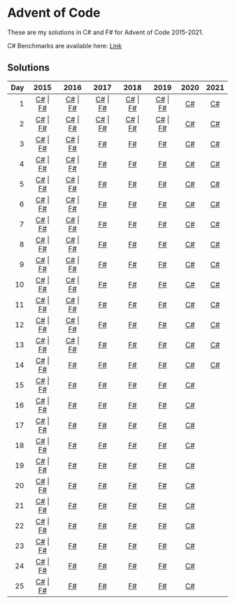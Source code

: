 # Advent of Code

These are my solutions in C# and F# for Advent of Code 2015-2021.

C# Benchmarks are available here: [Link](/csharp/Benchmarks/Benchmarks.md)

## Solutions

| Day | 2015 | 2016 | 2017 | 2018 | 2019 | 2020 | 2021 |
| ---: | :---: | :---: | :---: | :---: | :---: | :---: | :---: |
| 1  | [C#](/csharp/2015/Solvers/Day01.cs) \| [F#](/fsharp/2015/Solutions/Day01.fs) | [C#](/csharp/2016/Solvers/Day01.cs) \| [F#](/fsharp/2016/Solutions/Day01.fs) | [C#](/csharp/2017/Solvers/Day01.cs) \| [F#](/fsharp/2017/Solutions/Day01.fs) | [C#](/csharp/2018/Solvers/Day01.cs) \| [F#](/fsharp/2018/Solutions/Day01.fs) | [C#](/csharp/2019/Solvers/Day01.cs) \| [F#](/fsharp/2019/Solutions/Day01.fs) | [C#](/csharp/2020/Solvers/Day01.cs) | [C#](/csharp/2021/Solvers/Day01.cs) |
| 2  | [C#](/csharp/2015/Solvers/Day02.cs) \| [F#](/fsharp/2015/Solutions/Day02.fs) | [C#](/csharp/2016/Solvers/Day02.cs) \| [F#](/fsharp/2016/Solutions/Day02.fs) | [C#](/csharp/2017/Solvers/Day02.cs) \| [F#](/fsharp/2017/Solutions/Day02.fs) | [C#](/csharp/2018/Solvers/Day02.cs) \| [F#](/fsharp/2018/Solutions/Day02.fs) | [C#](/csharp/2019/Solvers/Day02.cs) \| [F#](/fsharp/2019/Solutions/Day02.fs) | [C#](/csharp/2020/Solvers/Day02.cs) | [C#](/csharp/2021/Solvers/Day02.cs) |
| 3  | [C#](/csharp/2015/Solvers/Day03.cs) \| [F#](/fsharp/2015/Solutions/Day03.fs) | [C#](/csharp/2016/Solvers/Day03.cs) \| [F#](/fsharp/2016/Solutions/Day03.fs) | [F#](/fsharp/2017/Solutions/Day03.fs) | [F#](/fsharp/2018/Solutions/Day03.fs) | [F#](/fsharp/2019/Solutions/Day03.fs) | [C#](/csharp/2020/Solvers/Day03.cs) | [C#](/csharp/2021/Solvers/Day03.cs) |
| 4  | [C#](/csharp/2015/Solvers/Day04.cs) \| [F#](/fsharp/2015/Solutions/Day04.fs) | [C#](/csharp/2016/Solvers/Day04.cs) \| [F#](/fsharp/2016/Solutions/Day04.fs) | [F#](/fsharp/2017/Solutions/Day04.fs) | [F#](/fsharp/2018/Solutions/Day04.fs) | [F#](/fsharp/2019/Solutions/Day04.fs) | [C#](/csharp/2020/Solvers/Day04.cs) | [C#](/csharp/2021/Solvers/Day04.cs) |
| 5  | [C#](/csharp/2015/Solvers/Day05.cs) \| [F#](/fsharp/2015/Solutions/Day05.fs) | [C#](/csharp/2016/Solvers/Day05.cs) \| [F#](/fsharp/2016/Solutions/Day05.fs) | [F#](/fsharp/2017/Solutions/Day05.fs) | [F#](/fsharp/2018/Solutions/Day05.fs) | [F#](/fsharp/2019/Solutions/Day05.fs) | [C#](/csharp/2020/Solvers/Day05.cs) | [C#](/csharp/2021/Solvers/Day05.cs) |
| 6  | [C#](/csharp/2015/Solvers/Day06.cs) \| [F#](/fsharp/2015/Solutions/Day06.fs) | [C#](/csharp/2016/Solvers/Day06.cs) \| [F#](/fsharp/2016/Solutions/Day06.fs) | [F#](/fsharp/2017/Solutions/Day06.fs) | [F#](/fsharp/2018/Solutions/Day06.fs) | [F#](/fsharp/2019/Solutions/Day06.fs) | [C#](/csharp/2020/Solvers/Day06.cs) | [C#](/csharp/2021/Solvers/Day06.cs) |
| 7  | [C#](/csharp/2015/Solvers/Day07.cs) \| [F#](/fsharp/2015/Solutions/Day07.fs) | [C#](/csharp/2016/Solvers/Day07.cs) \| [F#](/fsharp/2016/Solutions/Day07.fs) | [F#](/fsharp/2017/Solutions/Day07.fs) | [F#](/fsharp/2018/Solutions/Day07.fs) | [F#](/fsharp/2019/Solutions/Day07.fs) | [C#](/csharp/2020/Solvers/Day07.cs) | [C#](/csharp/2021/Solvers/Day07.cs) |
| 8  | [C#](/csharp/2015/Solvers/Day08.cs) \| [F#](/fsharp/2015/Solutions/Day08.fs) | [C#](/csharp/2016/Solvers/Day08.cs) \| [F#](/fsharp/2016/Solutions/Day08.fs) | [F#](/fsharp/2017/Solutions/Day08.fs) | [F#](/fsharp/2018/Solutions/Day08.fs) | [F#](/fsharp/2019/Solutions/Day08.fs) | [C#](/csharp/2020/Solvers/Day08.cs) | [C#](/csharp/2021/Solvers/Day08.cs) |
| 9  | [C#](/csharp/2015/Solvers/Day09.cs) \| [F#](/fsharp/2015/Solutions/Day09.fs) | [C#](/csharp/2016/Solvers/Day09.cs) \| [F#](/fsharp/2016/Solutions/Day09.fs) | [F#](/fsharp/2017/Solutions/Day09.fs) | [F#](/fsharp/2018/Solutions/Day09.fs) | [F#](/fsharp/2019/Solutions/Day09.fs) | [C#](/csharp/2020/Solvers/Day09.cs) | [C#](/csharp/2021/Solvers/Day09.cs) |
| 10 | [C#](/csharp/2015/Solvers/Day10.cs) \| [F#](/fsharp/2015/Solutions/Day10.fs) | [C#](/csharp/2016/Solvers/Day10.cs) \| [F#](/fsharp/2016/Solutions/Day10.fs) | [F#](/fsharp/2017/Solutions/Day10.fs) | [F#](/fsharp/2018/Solutions/Day10.fs) | [F#](/fsharp/2019/Solutions/Day10.fs) | [C#](/csharp/2020/Solvers/Day10.cs) | [C#](/csharp/2021/Solvers/Day10.cs) |
| 11 | [C#](/csharp/2015/Solvers/Day11.cs) \| [F#](/fsharp/2015/Solutions/Day11.fs) | [C#](/csharp/2016/Solvers/Day11.cs) \| [F#](/fsharp/2016/Solutions/Day11.fs) | [F#](/fsharp/2017/Solutions/Day11.fs) | [F#](/fsharp/2018/Solutions/Day11.fs) | [F#](/fsharp/2019/Solutions/Day11.fs) | [C#](/csharp/2020/Solvers/Day11.cs) | [C#](/csharp/2021/Solvers/Day11.cs) |
| 12 | [C#](/csharp/2015/Solvers/Day12.cs) \| [F#](/fsharp/2015/Solutions/Day12.fs) | [C#](/csharp/2016/Solvers/Day12.cs) \| [F#](/fsharp/2016/Solutions/Day12.fs) | [F#](/fsharp/2017/Solutions/Day12.fs) | [F#](/fsharp/2018/Solutions/Day12.fs) | [F#](/fsharp/2019/Solutions/Day12.fs) | [C#](/csharp/2020/Solvers/Day12.cs) | [C#](/csharp/2021/Solvers/Day12.cs) |
| 13 | [C#](/csharp/2015/Solvers/Day13.cs) \| [F#](/fsharp/2015/Solutions/Day13.fs) | [C#](/csharp/2016/Solvers/Day13.cs) \| [F#](/fsharp/2016/Solutions/Day13.fs) | [F#](/fsharp/2017/Solutions/Day13.fs) | [F#](/fsharp/2018/Solutions/Day13.fs) | [F#](/fsharp/2019/Solutions/Day13.fs) | [C#](/csharp/2020/Solvers/Day13.cs) | [C#](/csharp/2021/Solvers/Day13.cs) |
| 14 | [C#](/csharp/2015/Solvers/Day14.cs) \| [F#](/fsharp/2015/Solutions/Day14.fs) | [F#](/fsharp/2016/Solutions/Day14.fs) | [F#](/fsharp/2017/Solutions/Day14.fs) | [F#](/fsharp/2018/Solutions/Day14.fs) | [F#](/fsharp/2019/Solutions/Day14.fs) | [C#](/csharp/2020/Solvers/Day14.cs) | [C#](/csharp/2021/Solvers/Day14.cs) |
| 15 | [C#](/csharp/2015/Solvers/Day15.cs) \| [F#](/fsharp/2015/Solutions/Day15.fs) | [F#](/fsharp/2016/Solutions/Day15.fs) | [F#](/fsharp/2017/Solutions/Day15.fs) | [F#](/fsharp/2018/Solutions/Day15.fs) | [F#](/fsharp/2019/Solutions/Day15.fs) | [C#](/csharp/2020/Solvers/Day15.cs) | |
| 16 | [C#](/csharp/2015/Solvers/Day16.cs) \| [F#](/fsharp/2015/Solutions/Day16.fs) | [F#](/fsharp/2016/Solutions/Day16.fs) | [F#](/fsharp/2017/Solutions/Day16.fs) | [F#](/fsharp/2018/Solutions/Day16.fs) | [F#](/fsharp/2019/Solutions/Day16.fs) | [C#](/csharp/2020/Solvers/Day16.cs) | |
| 17 | [C#](/csharp/2015/Solvers/Day17.cs) \| [F#](/fsharp/2015/Solutions/Day17.fs) | [F#](/fsharp/2016/Solutions/Day17.fs) | [F#](/fsharp/2017/Solutions/Day17.fs) | [F#](/fsharp/2018/Solutions/Day17.fs) | [F#](/fsharp/2019/Solutions/Day17.fs) | [C#](/csharp/2020/Solvers/Day17.cs) | |
| 18 | [C#](/csharp/2015/Solvers/Day18.cs) \| [F#](/fsharp/2015/Solutions/Day18.fs) | [F#](/fsharp/2016/Solutions/Day18.fs) | [F#](/fsharp/2017/Solutions/Day18.fs) | [F#](/fsharp/2018/Solutions/Day18.fs) | [F#](/fsharp/2019/Solutions/Day18.fs) | [C#](/csharp/2020/Solvers/Day18.cs) | |
| 19 | [C#](/csharp/2015/Solvers/Day19.cs) \| [F#](/fsharp/2015/Solutions/Day19.fs) | [F#](/fsharp/2016/Solutions/Day19.fs) | [F#](/fsharp/2017/Solutions/Day19.fs) | [F#](/fsharp/2018/Solutions/Day19.fs) | [F#](/fsharp/2019/Solutions/Day19.fs) | [C#](/csharp/2020/Solvers/Day19.cs) | |
| 20 | [C#](/csharp/2015/Solvers/Day20.cs) \| [F#](/fsharp/2015/Solutions/Day20.fs) | [F#](/fsharp/2016/Solutions/Day20.fs) | [F#](/fsharp/2017/Solutions/Day20.fs) | [F#](/fsharp/2018/Solutions/Day20.fs) | [F#](/fsharp/2019/Solutions/Day20.fs) | [C#](/csharp/2020/Solvers/Day20.cs) | |
| 21 | [C#](/csharp/2015/Solvers/Day21.cs) \| [F#](/fsharp/2015/Solutions/Day21.fs) | [F#](/fsharp/2016/Solutions/Day21.fs) | [F#](/fsharp/2017/Solutions/Day21.fs) | [F#](/fsharp/2018/Solutions/Day21.fs) | [F#](/fsharp/2019/Solutions/Day21.fs) | [C#](/csharp/2020/Solvers/Day21.cs) | |
| 22 | [C#](/csharp/2015/Solvers/Day22.cs) \| [F#](/fsharp/2015/Solutions/Day22.fs) | [F#](/fsharp/2016/Solutions/Day22.fs) | [F#](/fsharp/2017/Solutions/Day22.fs) | [F#](/fsharp/2018/Solutions/Day22.fs) | [F#](/fsharp/2019/Solutions/Day22.fs) | [C#](/csharp/2020/Solvers/Day22.cs) | |
| 23 | [C#](/csharp/2015/Solvers/Day23.cs) \| [F#](/fsharp/2015/Solutions/Day23.fs) | [F#](/fsharp/2016/Solutions/Day23.fs) | [F#](/fsharp/2017/Solutions/Day23.fs) | [F#](/fsharp/2018/Solutions/Day23.fs) | [F#](/fsharp/2019/Solutions/Day23.fs) | [C#](/csharp/2020/Solvers/Day23.cs) | |
| 24 | [C#](/csharp/2015/Solvers/Day24.cs) \| [F#](/fsharp/2015/Solutions/Day24.fs) | [F#](/fsharp/2016/Solutions/Day24.fs) | [F#](/fsharp/2017/Solutions/Day24.fs) | [F#](/fsharp/2018/Solutions/Day24.fs) | [F#](/fsharp/2019/Solutions/Day24.fs) | [C#](/csharp/2020/Solvers/Day24.cs) | |
| 25 | [C#](/csharp/2015/Solvers/Day25.cs) \| [F#](/fsharp/2015/Solutions/Day25.fs) | [F#](/fsharp/2016/Solutions/Day25.fs) | [F#](/fsharp/2017/Solutions/Day25.fs) | [F#](/fsharp/2018/Solutions/Day25.fs) | [F#](/fsharp/2019/Solutions/Day25.fs) | [C#](/csharp/2020/Solvers/Day25.cs) | |
